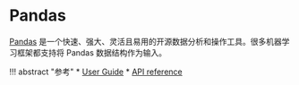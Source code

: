 # Pandas

[Pandas](https://pandas.pydata.org/) 是一个快速、强大、灵活且易用的开源数据分析和操作工具。很多机器学习框架都支持将 Pandas 数据结构作为输入。

!!! abstract "参考"
    * [User Guide](https://pandas.pydata.org/docs/user_guide/index.html#user-guide)
    * [API reference](https://pandas.pydata.org/docs/reference/index.html#api)
